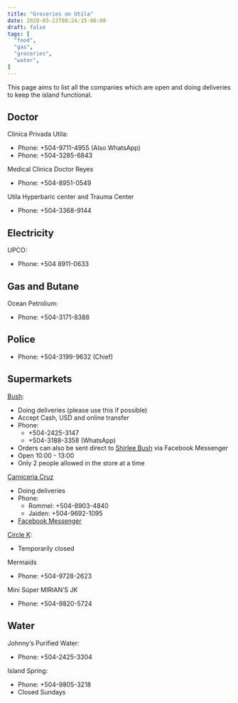 ```yaml
---
title: "Groceries on Utila"
date: 2020-03-22T08:24:15-06:00
draft: false
tags: [
  "food",
  "gas",
  "groceries",
  "water",
]
---
```


This page aims to list all the companies which are open and doing deliveries to
keep the island functional.

Doctor
------

Clinica Privada Utila:
* Phone: +504-9711-4955 (Also WhatsApp)
* Phone: +504-3285-6843

Medical Clinica Doctor Reyes
* Phone: +504-8951-0549

Utila Hyperbaric center and Trauma Center
* Phone: +504-3368-9144

Electricity
-----------

UPCO:
* Phone: +504 8911-0633

Gas and Butane
--------------

Ocean Petrolium:
* Phone: +504-3171-8388

Police
------

* Phone: +504-3199-9632 (Chief)

Supermarkets
------------

[Bush](https://www.facebook.com/permalink.php?story_fbid=585937495329594&id=367194180537261):
* Doing deliveries (please use this if possible)
* Accept Cash, USD and online transfer
* Phone:
  * +504-2425-3147
  * +504-3188-3358 (WhatsApp)
* Orders can also be sent direct to [Shirlee
  Bush](https://www.facebook.com/shirlee.bush) via Facebook Messenger
* Open 10:00 - 13:00
* Only 2 people allowed in the store at a time

[Carniceria Cruz](https://www.facebook.com/groups/116804641783120/permalink/1859420500854850/)
* Doing deliveries
* Phone:
  * Rommel: +504-8903-4840
  * Jaiden: +504-9692-1095
* [Facebook Messenger](https://www.facebook.com/carniceria.cruz.9)

[Circle K](https://www.facebook.com/circlekutila/posts/113466586950971):
* Temporarily closed

Mermaids
* Phone: +504-9728-2623

Mini Súper MIRIAN’S JK
* Phone: +504-9820-5724

Water
-----

Johnny‘s Purified Water:
* Phone: +504-2425-3304

Island Spring:
* Phone: +504-9805-3218
* Closed Sundays
